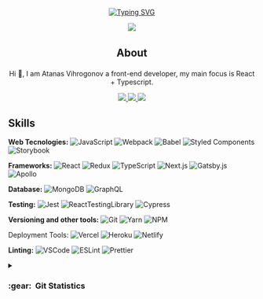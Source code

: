 <div align="center">
  
  [![Typing SVG](https://readme-typing-svg.herokuapp.com?font=Fira+Code&weight=400&size=32&pause=1000&color=70A4FC&background=1A1C2600&center=true&vCenter=true&width=700&height=70&lines=Atanas+Vihrogonov;a+Front-End+Developer;React+Developer)](https://git.io/typing-svg)

  <p><img src="https://visitor-badge.glitch.me/badge?page_id=AtanasVihrogonov" /></p>

## About <p align="right">
  Hi 👋, I am Atanas Vihrogonov a front-end developer, my main focus is React + Typescript.
  
  <a href="https://www.linkedin.com/in/atanasvihrogonov">
    <img src="https://img.shields.io/twitter/url?color=5f99fc&label=LinkedIn&logo=linkedin&logoColor=70a4fc&style=flat&url=https%3A%2F%2Fwww.linkedin.com%2Fin%2Fatanasvihrogonov%2F" />
  </a>
  
  <a href="https://twitter.com/TheAV_001">
    <img src="https://img.shields.io/twitter/url?color=5f99fc&label=Twitter&logo=twitter&logoColor=70a4fc&style=flat&url=https%3A%2F%2Ftwitter.com%2FTheAV_001" />
  </a>
  
  <a href="https://avihrogonov.co.uk">
    <img src="https://img.shields.io/twitter/url?color=5f99fc&label=Portfolio&logo=astro&logoColor=70a4fc&style=flat&url=https%3A%2F%2Fwww.avihrogonov.co.uk%2FAtanasVihrogonov" />
  </a>
</p>
</div>

## Skills

  <p>
    <strong>Web Tecnologies:</strong>
    <img alt="JavaScript" src="https://img.shields.io/badge/-JavaScript-1a1c26?style=flat&logo=javascript&logoColor=70a4fc" />
    <img alt="Webpack" src="https://img.shields.io/badge/-Webpack-1a1c26?style=flat&logo=webpack&logoColor=70a4fc" /> 
    <img alt="Babel" src="https://img.shields.io/badge/-Babel-1a1c26?style=flat&logo=babel&logoColor=70a4fc" /> 
    <img alt="Styled Components" src="https://img.shields.io/badge/-Styled_Components-1a1c26?style=flat&logo=styled-components&logoColor=70a4fc" />
    <img alt="Storybook" src="https://img.shields.io/badge/-Storybook-1a1c26?style=flat&logo=storybook&logoColor=70a4fc" />
  </p>

  <p>
    <strong>Frameworks:</strong>
    <img alt="React" src="https://img.shields.io/badge/-React-1a1c26?style=flat&logo=react&logoColor=70a4fc" />
    <img alt="Redux" src="https://img.shields.io/badge/-Redux-1a1c26?style=flat&logo=redux&logoColor=70a4fc" />
    <img alt="TypeScript" src="https://img.shields.io/badge/-TypeScript-1a1c26?style=flat&logo=typescript&logoColor=70a4fc" />
    <img alt="Next.js" src="https://img.shields.io/badge/-Next.js-1a1c26?style=flat&logo=next.js&logoColor=70a4fc" /> 
    <img alt="Gatsby.js" src="https://img.shields.io/badge/-Gatsby.js-1a1c26?style=flat&logo=gatsby&logoColor=70a4fc" />
    <img alt="Apollo" src="https://img.shields.io/badge/-Apollo%20GraphQL-1a1c26?style=flat&logo=apollo-graphql&logoColor=70a4fc" />
  </p>

  <p>
    <strong>Database:</strong>
    <img alt="MongoDB" src="https://img.shields.io/badge/-MongoDB-1a1c26?style=flat&logo=mongodb&logoColor=70a4fc" />
    <img alt="GraphQL" src="https://img.shields.io/badge/-GraphQL-1a1c26?style=flat&logo=graphql&logoColor=70a4fc" />
  </p>

  <p>
    <strong>Testing:</strong>
    <img alt="Jest" src="https://img.shields.io/badge/-Jest-1a1c26?style=flat&logo=jest&logoColor=70a4fc" />
    <img alt="ReactTestingLibrary" src="https://img.shields.io/badge/-Testing Library-1a1c26?style=flat&logo=testinglibrary&logoColor=70a4fc" />
    <img alt="Cypress" src="https://img.shields.io/badge/-Cypress-1a1c26?style=flat&logo=cypress&logoColor=70a4fc" />
  </p>

  <p>
    <strong>Versioning and other tools:</strong>
    <img alt="Git" src="https://img.shields.io/badge/-Git-1a1c26?style=flat&logo=git&logoColor=70a4fc" />
    <img alt="Yarn" src="https://img.shields.io/badge/-Yarn-1a1c26?style=flat&logo=yarn&logoColor=70a4fc" /> 
    <img alt="NPM" src="https://img.shields.io/badge/-NPM-1a1c26?style=flat&logo=npm&logoColor=70a4fc" />
  </p>

  <p
    <strong>Deployment Tools:</strong>
    <img alt="Vercel" src="https://img.shields.io/badge/-Vercel-1a1c26?style=flat&logo=vercel&logoColor=70a4fc" />
    <img alt="Heroku" src="https://img.shields.io/badge/-Heroku-1a1c26?style=flat&logo=heroku&logoColor=70a4fc" />
    <img alt="Netlify" src="https://img.shields.io/badge/-Netlify-1a1c26?style=flat&logo=netlify&logoColor=70a4fc" /> 
  </p>

  <p>
    <strong>Linting:</strong>
    <img alt="VSCode" src="https://img.shields.io/badge/-VSCode-1a1c26?style=flat&logo=visualstudiocode&logoColor=70a4fc" />
    <img alt="ESLint" src="https://img.shields.io/badge/-ESLint-1a1c26?style=flat&logo=eslint&logoColor=70a4fc" />
    <img alt="Prettier" src="https://img.shields.io/badge/-Prettier-1a1c26?style=flat&logo=prettier&logoColor=70a4fc" />
  </p>
  
 </div>
<!-- <div align="center">
  <img width=85% src="https://capsule-render.vercel.app/api?type=waving&height=90&section=footer"/>
</div> -->
</div>

<details close="true">
  <summary><h3>:gear: &nbsp;Git Statistics</h3></summary>
  
  ![](./profile-3d-contrib/profile-night-green.svg)
 
  <div align="center">
    <img height="150px" src="https://github-readme-stats.vercel.app/api?username=atanasvihrogonov&show_icons=true&theme=tokyonight" />
    <img height="150px" src="https://github-readme-streak-stats.herokuapp.com/?user=atanasvihrogonov&theme=tokyonight" />
  </div>
 </details
